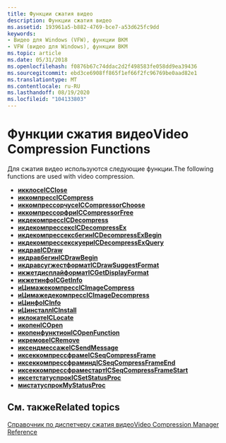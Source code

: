 ```yaml
---
title: Функции сжатия видео
description: Функции сжатия видео
ms.assetid: 193961a5-b882-4769-bce7-a53d625fc9dd
keywords:
- Видео для Windows (VFW), функции ВКМ
- VFW (видео для Windows), функции ВКМ
ms.topic: article
ms.date: 05/31/2018
ms.openlocfilehash: f0876b67c74ddac2d2f498583fe058dd9ea39436
ms.sourcegitcommit: ebd3ce6908ff865f1ef66f2fc96769be0aad82e1
ms.translationtype: MT
ms.contentlocale: ru-RU
ms.lasthandoff: 08/19/2020
ms.locfileid: "104133803"
---
```

# <a name="video-compression-functions"></a><span data-ttu-id="7413c-105">Функции сжатия видео</span><span class="sxs-lookup"><span data-stu-id="7413c-105">Video Compression Functions</span></span>

<span data-ttu-id="7413c-106">Для сжатия видео используются следующие функции.</span><span class="sxs-lookup"><span data-stu-id="7413c-106">The following functions are used with video compression.</span></span>

-   [<span data-ttu-id="7413c-107">**икклосе**</span><span class="sxs-lookup"><span data-stu-id="7413c-107">**ICClose**</span></span>](/windows/desktop/api/Vfw/nf-vfw-icclose)
-   [<span data-ttu-id="7413c-108">**иккомпресс**</span><span class="sxs-lookup"><span data-stu-id="7413c-108">**ICCompress**</span></span>](/windows/desktop/api/Vfw/nf-vfw-iccompress)
-   [<span data-ttu-id="7413c-109">**иккомпрессорчусе**</span><span class="sxs-lookup"><span data-stu-id="7413c-109">**ICCompressorChoose**</span></span>](/windows/desktop/api/Vfw/nf-vfw-iccompressorchoose)
-   [<span data-ttu-id="7413c-110">**иккомпрессорфри**</span><span class="sxs-lookup"><span data-stu-id="7413c-110">**ICCompressorFree**</span></span>](/windows/desktop/api/Vfw/nf-vfw-iccompressorfree)
-   [<span data-ttu-id="7413c-111">**икдекомпресс**</span><span class="sxs-lookup"><span data-stu-id="7413c-111">**ICDecompress**</span></span>](/windows/desktop/api/Vfw/nf-vfw-icdecompress)
-   [<span data-ttu-id="7413c-112">**икдекомпрессекс**</span><span class="sxs-lookup"><span data-stu-id="7413c-112">**ICDecompressEx**</span></span>](/windows/desktop/api/Vfw/nf-vfw-icdecompressex)
-   [<span data-ttu-id="7413c-113">**икдекомпрессексбегин**</span><span class="sxs-lookup"><span data-stu-id="7413c-113">**ICDecompressExBegin**</span></span>](/windows/desktop/api/Vfw/nf-vfw-icdecompressexbegin)
-   [<span data-ttu-id="7413c-114">**икдекомпрессекскуери**</span><span class="sxs-lookup"><span data-stu-id="7413c-114">**ICDecompressExQuery**</span></span>](/windows/desktop/api/Vfw/nf-vfw-icdecompressexquery)
-   [<span data-ttu-id="7413c-115">**икдрав**</span><span class="sxs-lookup"><span data-stu-id="7413c-115">**ICDraw**</span></span>](/windows/desktop/api/Vfw/nf-vfw-icdraw)
-   [<span data-ttu-id="7413c-116">**икдравбегин**</span><span class="sxs-lookup"><span data-stu-id="7413c-116">**ICDrawBegin**</span></span>](/windows/desktop/api/Vfw/nf-vfw-icdrawbegin)
-   [<span data-ttu-id="7413c-117">**икдравсугжестформат**</span><span class="sxs-lookup"><span data-stu-id="7413c-117">**ICDrawSuggestFormat**</span></span>](/windows/desktop/api/Vfw/nf-vfw-icdrawsuggestformat)
-   [<span data-ttu-id="7413c-118">**икжетдисплайформат**</span><span class="sxs-lookup"><span data-stu-id="7413c-118">**ICGetDisplayFormat**</span></span>](/windows/desktop/api/Vfw/nf-vfw-icgetdisplayformat)
-   [<span data-ttu-id="7413c-119">**икжетинфо**</span><span class="sxs-lookup"><span data-stu-id="7413c-119">**ICGetInfo**</span></span>](/windows/desktop/api/Vfw/nf-vfw-icgetinfo)
-   [<span data-ttu-id="7413c-120">**иЦимажекомпресс**</span><span class="sxs-lookup"><span data-stu-id="7413c-120">**ICImageCompress**</span></span>](/windows/desktop/api/Vfw/nf-vfw-icimagecompress)
-   [<span data-ttu-id="7413c-121">**иЦимажедекомпресс**</span><span class="sxs-lookup"><span data-stu-id="7413c-121">**ICImageDecompress**</span></span>](/windows/desktop/api/Vfw/nf-vfw-icimagedecompress)
-   [<span data-ttu-id="7413c-122">**иЦинфо**</span><span class="sxs-lookup"><span data-stu-id="7413c-122">**ICInfo**</span></span>](/windows/desktop/api/Vfw/nf-vfw-icinfo)
-   [<span data-ttu-id="7413c-123">**иЦинсталл**</span><span class="sxs-lookup"><span data-stu-id="7413c-123">**ICInstall**</span></span>](/windows/desktop/api/Vfw/nf-vfw-icinstall)
-   [<span data-ttu-id="7413c-124">**иклокате**</span><span class="sxs-lookup"><span data-stu-id="7413c-124">**ICLocate**</span></span>](/windows/desktop/api/Vfw/nf-vfw-iclocate)
-   [<span data-ttu-id="7413c-125">**икопен**</span><span class="sxs-lookup"><span data-stu-id="7413c-125">**ICOpen**</span></span>](/windows/desktop/api/Vfw/nf-vfw-icopen)
-   [<span data-ttu-id="7413c-126">**икопенфунктион**</span><span class="sxs-lookup"><span data-stu-id="7413c-126">**ICOpenFunction**</span></span>](/windows/desktop/api/Vfw/nf-vfw-icopenfunction)
-   [<span data-ttu-id="7413c-127">**икремове**</span><span class="sxs-lookup"><span data-stu-id="7413c-127">**ICRemove**</span></span>](/windows/desktop/api/Vfw/nf-vfw-icremove)
-   [<span data-ttu-id="7413c-128">**иксендмессаже**</span><span class="sxs-lookup"><span data-stu-id="7413c-128">**ICSendMessage**</span></span>](/windows/desktop/api/Vfw/nf-vfw-icsendmessage)
-   [<span data-ttu-id="7413c-129">**иксеккомпрессфраме**</span><span class="sxs-lookup"><span data-stu-id="7413c-129">**ICSeqCompressFrame**</span></span>](/windows/desktop/api/Vfw/nf-vfw-icseqcompressframe)
-   [<span data-ttu-id="7413c-130">**иксеккомпрессфраминд**</span><span class="sxs-lookup"><span data-stu-id="7413c-130">**ICSeqCompressFrameEnd**</span></span>](/windows/desktop/api/Vfw/nf-vfw-icseqcompressframeend)
-   [<span data-ttu-id="7413c-131">**иксеккомпрессфраместарт**</span><span class="sxs-lookup"><span data-stu-id="7413c-131">**ICSeqCompressFrameStart**</span></span>](/windows/desktop/api/Vfw/nf-vfw-icseqcompressframestart)
-   [<span data-ttu-id="7413c-132">**иксетстатуспрок**</span><span class="sxs-lookup"><span data-stu-id="7413c-132">**ICSetStatusProc**</span></span>](/windows/desktop/api/Vfw/nf-vfw-icsetstatusproc)
-   <span data-ttu-id="7413c-133">[**мистатуспрок**](/previous-versions//dd743620(v=vs.85))</span><span class="sxs-lookup"><span data-stu-id="7413c-133">[**MyStatusProc**](/previous-versions//dd743620(v=vs.85))</span></span>

## <a name="related-topics"></a><span data-ttu-id="7413c-134">См. также</span><span class="sxs-lookup"><span data-stu-id="7413c-134">Related topics</span></span>

<dl> <dt>

[<span data-ttu-id="7413c-135">Справочник по диспетчеру сжатия видео</span><span class="sxs-lookup"><span data-stu-id="7413c-135">Video Compression Manager Reference</span></span>](video-compression-manager-reference.md)
</dt> </dl>

 

 